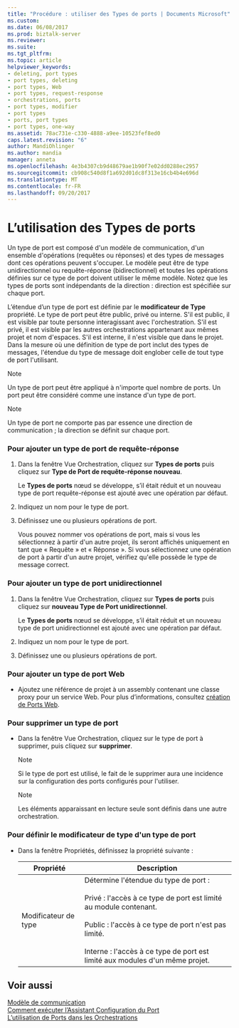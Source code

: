 ```yaml
---
title: "Procédure : utiliser des Types de ports | Documents Microsoft"
ms.custom: 
ms.date: 06/08/2017
ms.prod: biztalk-server
ms.reviewer: 
ms.suite: 
ms.tgt_pltfrm: 
ms.topic: article
helpviewer_keywords:
- deleting, port types
- port types, deleting
- port types, Web
- port types, request-response
- orchestrations, ports
- port types, modifier
- port types
- ports, port types
- port types, one-way
ms.assetid: 78ac731e-c330-4888-a9ee-10523fef8ed0
caps.latest.revision: "6"
author: MandiOhlinger
ms.author: mandia
manager: anneta
ms.openlocfilehash: 4e3b4307cb9d48679ae1b90f7e02dd0288ec2957
ms.sourcegitcommit: cb908c540d8f1a692d01dc8f313e16cb4b4e696d
ms.translationtype: MT
ms.contentlocale: fr-FR
ms.lasthandoff: 09/20/2017
---
```

# <a name="how-to-work-with-port-types"></a>L’utilisation des Types de ports
Un type de port est composé d'un modèle de communication, d'un ensemble d'opérations (requêtes ou réponses) et des types de messages dont ces opérations peuvent s'occuper. Le modèle peut être de type unidirectionnel ou requête-réponse (bidirectionnel) et toutes les opérations définies sur ce type de port doivent utiliser le même modèle. Notez que les types de ports sont indépendants de la direction : direction est spécifiée sur chaque port.  
  
 L’étendue d’un type de port est définie par le **modificateur de Type** propriété. Le type de port peut être public, privé ou interne. S'il est public, il est visible par toute personne interagissant avec l'orchestration. S'il est privé, il est visible par les autres orchestrations appartenant aux mêmes projet et nom d'espaces. S'il est interne, il n'est visible que dans le projet. Dans la mesure où une définition de type de port inclut des types de messages, l'étendue du type de message doit englober celle de tout type de port l'utilisant.  
  
> [!NOTE]
>  Un type de port peut être appliqué à n'importe quel nombre de ports. Un port peut être considéré comme une instance d'un type de port.  
  
> [!NOTE]
>  Un type de port ne comporte pas par essence une direction de communication ; la direction se définit sur chaque port.  
  
### <a name="to-add-a-request-response-port-type"></a>Pour ajouter un type de port de requête-réponse  
  
1.  Dans la fenêtre Vue Orchestration, cliquez sur **Types de ports** puis cliquez sur **Type de Port de requête-réponse nouveau**.  
  
     Le **Types de ports** nœud se développe, s’il était réduit et un nouveau type de port requête-réponse est ajouté avec une opération par défaut.  
  
2.  Indiquez un nom pour le type de port.  
  
3.  Définissez une ou plusieurs opérations de port.  
  
     Vous pouvez nommer vos opérations de port, mais si vous les sélectionnez à partir d'un autre projet, ils seront affichés uniquement en tant que « Requête » et « Réponse ». Si vous sélectionnez une opération de port à partir d'un autre projet, vérifiez qu'elle possède le type de message correct.  
  
### <a name="to-add-a-one-way-port-type"></a>Pour ajouter un type de port unidirectionnel  
  
1.  Dans la fenêtre Vue Orchestration, cliquez sur **Types de ports** puis cliquez sur **nouveau Type de Port unidirectionnel**.  
  
     Le **Types de ports** nœud se développe, s’il était réduit et un nouveau type de port unidirectionnel est ajouté avec une opération par défaut.  
  
2.  Indiquez un nom pour le type de port.  
  
3.  Définissez une ou plusieurs opérations de port.  
  
### <a name="to-add-a-web-port-type"></a>Pour ajouter un type de port Web  
  
-   Ajoutez une référence de projet à un assembly contenant une classe proxy pour un service Web. Pour plus d’informations, consultez [création de Ports Web](../core/creating-web-ports.md).  
  
### <a name="to-remove-a-port-type"></a>Pour supprimer un type de port  
  
-   Dans la fenêtre Vue Orchestration, cliquez sur le type de port à supprimer, puis cliquez sur **supprimer**.  
  
    > [!NOTE]
    >  Si le type de port est utilisé, le fait de le supprimer aura une incidence sur la configuration des ports configurés pour l'utiliser.  
  
    > [!NOTE]
    >  Les éléments apparaissant en lecture seule sont définis dans une autre orchestration.  
  
### <a name="to-set-the-type-modifier-for-a-port-type"></a>Pour définir le modificateur de type d'un type de port  
  
-   Dans la fenêtre Propriétés, définissez la propriété suivante :  
  
    |Propriété| Description|  
    |--------------|-----------------|  
    |Modificateur de type|Détermine l'étendue du type de port :<br /><br /> Privé : l'accès à ce type de port est limité au module contenant.<br /><br /> Public : l'accès à ce type de port n'est pas limité.<br /><br /> Interne : l'accès à ce type de port est limité aux modules d'un même projet.|  
  
## <a name="see-also"></a>Voir aussi  
 [Modèle de communication](../core/communication-pattern.md)   
 [Comment exécuter l’Assistant Configuration du Port](../core/how-to-run-the-port-configuration-wizard.md)   
 [L’utilisation de Ports dans les Orchestrations](../core/using-ports-in-orchestrations.md)